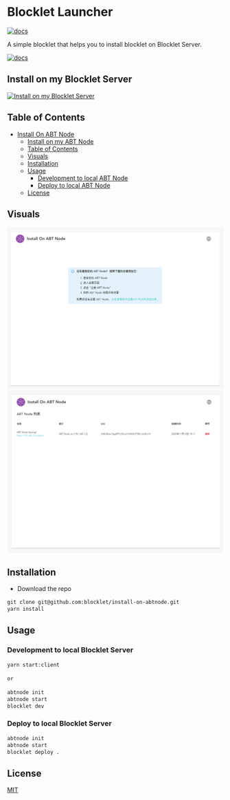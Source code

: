 # Blocklet Launcher

[![docs](https://img.shields.io/badge/powered%20by-arcblock-green.svg)](https://docs.arcblock.io)

A simple blocklet that helps you to install blocklet on Blocklet Server.

[![docs](https://img.shields.io/badge/-run%20online-blue.svg)](https://install.arcblock.io/)

## Install on my Blocklet Server

[![Install on my Blocklet Server](https://raw.githubusercontent.com/blocklet/development-guide/main/assets/install_on_abtnode.svg)](https://install.arcblock.io/?action=blocklet-install&meta_url=https%3A%2F%2Fgithub.com%2Fblocklet%2Finstall-on-abtnode%2Freleases%2Fdownload%2F1.1.7%2Fblocklet.json)

## Table of Contents

- [Install On ABT Node](#install-on-abt-node)
  - [Install on my ABT Node](#install-on-my-abt-node)
  - [Table of Contents](#table-of-contents)
  - [Visuals](#visuals)
  - [Installation](#installation)
  - [Usage](#usage)
    - [Development to local ABT Node](#development-to-local-abt-node)
    - [Deploy to local ABT Node](#deploy-to-local-abt-node)
  - [License](#license)

## Visuals

![empty page](/screenshots/empty.png)
![index page](/screenshots/index.png)

## Installation

- Download the repo

```
git clone git@github.com:blocklet/install-on-abtnode.git
yarn install
```

## Usage

### Development to local Blocklet Server

```
yarn start:client

or

abtnode init
abtnode start
blocklet dev
```

### Deploy to local Blocklet Server

```
abtnode init
abtnode start
blocklet deploy .
```

## License

[MIT](LICENSE)
